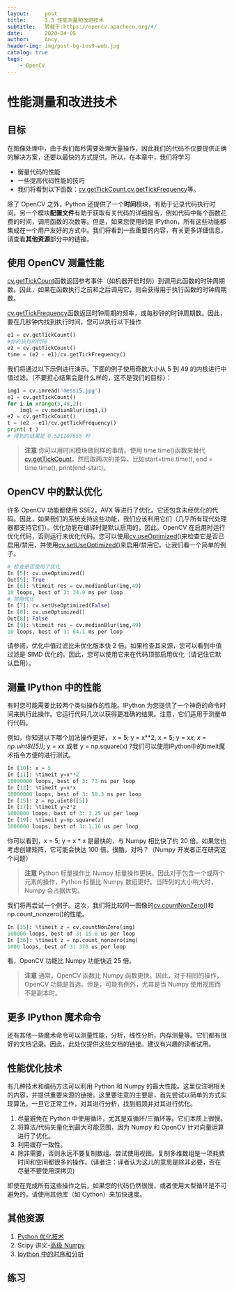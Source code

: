 ```yaml
---
layout:     post
title:      3.3 性能测量和改进技术
subtitle:   转载于:https://opencv.apachecn.org/#/
date:       2020-04-05
author:     Ancy
header-img: img/post-bg-ios9-web.jpg
catalog: true
tags:
    - OpenCV
---
```



# 性能测量和改进技术

## 目标

在图像处理中，由于我们每秒需要处理大量操作，因此我们的代码不仅要提供正确的解决方案，还要以最快的方式提供。所以，在本章中，我们将学习
* 衡量代码的性能
* 一些提高代码性能的技巧
* 我们将看到以下函数：[cv.getTickCount](https://docs.opencv.org/4.0.0/db/de0/group__core__utils.html#gae73f58000611a1af25dd36d496bf4487),[cv.getTickFrequency](https://docs.opencv.org/4.0.0/db/de0/group__core__utils.html#ga705441a9ef01f47acdc55d87fbe5090c)等。

除了 OpenCV 之外，Python 还提供了一个**时间**模块，有助于记录代码执行时间。另一个模块**配置文件**有助于获取有关代码的详细报告，例如代码中每个函数花费的时间，调用函数的次数等。但是，如果您使用的是 IPython，所有这些功能都集成在一个用户友好的方式中。我们将看到一些重要的内容，有关更多详细信息，请查看**其他资源**部分中的链接。

## 使用 OpenCV 测量性能

[cv.getTickCount](https://docs.opencv.org/4.0.0/db/de0/group__core__utils.html#gae73f58000611a1af25dd36d496bf4487)函数返回参考事件（如机器开启时刻）到调用此函数的时钟周期数。因此，如果在函数执行之前和之后调用它，则会获得用于执行函数的时钟周期数。

[cv.getTickFrequency](https://docs.opencv.org/4.0.0/db/de0/group__core__utils.html#ga705441a9ef01f47acdc55d87fbe5090c)函数返回时钟周期的频率，或每秒钟的时钟周期数。因此，要在几秒钟内找到执行时间，您可以执行以下操作

```python
e1 = cv.getTickCount()
#你的执行的代码
e2 = cv.getTickCount()
time = (e2 - e1)/cv.getTickFrequency()
```
我们将通过以下示例进行演示。下面的例子使用奇数大小从 5 到 49 的内核进行中值过滤。（不要担心结果会是什么样的，这不是我们的目标）：
```python
img1 = cv.imread('messi5.jpg')
e1 = cv.getTickCount()
for i in xrange(5,49,2):
    img1 = cv.medianBlur(img1,i)
e2 = cv.getTickCount()
t = (e2 - e1)/cv.getTickFrequency()
print( t )
# 得到的结果是 0.521107655 秒
```
> **注意**
你可以用时间模块做同样的事情。使用 time.time()函数来替代[cv.getTickCount](https://docs.opencv.org/4.0.0/db/de0/group__core__utils.html#gae73f58000611a1af25dd36d496bf4487)，然后取两次的差异，比如start=time.time(), end = time.time(), print(end-start)。

## OpenCV 中的默认优化
许多 OpenCV 功能都使用 SSE2，AVX 等进行了优化。它还包含未经优化的代码。因此，如果我们的系统支持这些功能，我们应该利用它们（几乎所有现代处理器都支持它们）。优化功能在编译时是默认启用的，因此，OpenCV 在启用时运行优化代码，否则运行未优化代码。您可以使用[cv.useOptimized()](https://docs.opencv.org/4.0.0/db/de0/group__core__utils.html#gafa6d5d04eff341825573ec6c0aa6519f)来检查它是否已启用/禁用，并使用[cv.setUseOptimized()](https://docs.opencv.org/4.0.0/db/de0/group__core__utils.html#ga3c8487ea4449e550bc39575ede094c7a)来启用/禁用它。让我们看一个简单的例子。
```python
# 检查是否使用了优化
In [5]: cv.useOptimized()
Out[5]: True
In [6]: %timeit res = cv.medianBlur(img,49)
10 loops, best of 3: 34.9 ms per loop
# 禁用优化
In [7]: cv.setUseOptimized(False)
In [8]: cv.useOptimized()
Out[8]: False
In [9]: %timeit res = cv.medianBlur(img,49)
10 loops, best of 3: 64.1 ms per loop
```
请参阅，优化中值过滤比未优化版本快 2 倍。如果检查其来源，您可以看到中值过滤是 SIMD 优化的。因此，您可以使用它来在代码顶部启用优化（请记住它默认启用）。

## 测量 IPython 中的性能

有时您可能需要比较两个类似操作的性能。IPython 为您提供了一个神奇的命令时间来执行此操作。它运行代码几次以获得更准确的结果。注意，它们适用于测量单行代码。

例如，你知道以下哪个加法操作更好， x = 5; y = x**2, x = 5; y = x*x, x = np.uint8([5]); y = x*x 或者 y = np.square(x) ?我们可以使用IPython中的timeit魔术指令方便的进行测试。

```python
In [10]: x = 5
In [11]: %timeit y=x**2
10000000 loops, best of 3: 73 ns per loop
In [12]: %timeit y=x*x
10000000 loops, best of 3: 58.3 ns per loop
In [15]: z = np.uint8([5])
In [17]: %timeit y=z*z
1000000 loops, best of 3: 1.25 us per loop
In [19]: %timeit y=np.square(z)
1000000 loops, best of 3: 1.16 us per loop
```
你可以看到，x = 5; y = x * x 是最快的，与 Numpy 相比快了约 20 倍。如果您也考虑创建矩阵，它可能会快达 100 倍。很酷，对吗？（Numpy 开发者正在研究这个问题）

>**注意** Python 标量操作比 Numpy 标量操作更快。因此对于包含一个或两个元素的操作，Python 标量比 Numpy 数组更好。当阵列的大小稍大时，Numpy 会占据优势。

我们将再尝试一个例子。这次，我们将比较同一图像的[cv.countNonZero()](https://docs.opencv.org/4.0.0/d2/de8/group__core__array.html#gaa4b89393263bb4d604e0fe5986723914)和 np.count_nonzero()的性能。

```python
In [35]: %timeit z = cv.countNonZero(img)
100000 loops, best of 3: 15.8 us per loop
In [36]: %timeit z = np.count_nonzero(img)
1000 loops, best of 3: 370 us per loop
```
看，OpenCV 功能比 Numpy 功能快近 25 倍。
>**注意** 通常，OpenCV 函数比 Numpy 函数更快。因此，对于相同的操作，OpenCV 功能是首选。但是，可能有例外，尤其是当 Numpy 使用视图而不是副本时。

## 更多 IPython 魔术命令
还有其他一些魔术命令可以测量性能，分析，线性分析，内存测量等。它们都有很好的文档记录。因此，此处仅提供这些文档的链接。建议有兴趣的读者试用。

## 性能优化技术

有几种技术和编码方法可以利用 Python 和 Numpy 的最大性能。这里仅注明相关的内容，并提供重要来源的链接。这里要注意的主要是，首先尝试以简单的方式实现算法。一旦它正常工作，对其进行分析，找到瓶颈并对其进行优化。
1. 尽量避免在 Python 中使用循环，尤其是双循环/三循环等。它们本质上很慢。
2. 将算法/代码矢量化到最大可能范围，因为 Numpy 和 OpenCV 针对向量运算进行了优化。
3. 利用缓存一致性。
4. 除非需要，否则永远不要复制数组。尝试使用视图。复制多维数组是一项耗费时间和空间都很多的操作。(译者注：译者认为这儿的意思是除非必要，否在尽量不要使用深拷贝)

即使在完成所有这些操作之后，如果您的代码仍然很慢，或者使用大型循环是不可避免的，请使用其他库（如 Cython）来加快速度。
## 其他资源
1. [Python 优化技术](http://wiki.python.org/moin/PythonSpeed/PerformanceTips)
2. Scipy 讲义-[高级 Numpy](http://scipy-lectures.github.io/advanced/advanced_numpy/index.html#advanced-numpy)
3. [Ipython 中的时序和分析](http://pynash.org/2013/03/06/timing-and-profiling/)

## 练习
